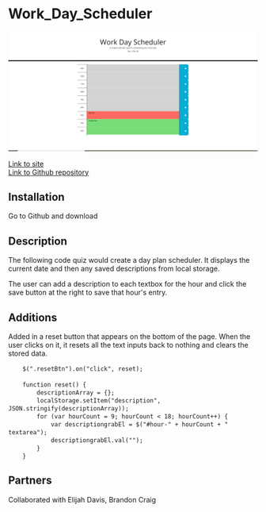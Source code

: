 # Work_Day_Scheduler

![Work Day Scheduler Main Screen](./Assets/mainPage_screenshot.png)

[Link to site](https://ericchen96.github.io/Code_Quiz/) <br>
[Link to Github repository](https://github.com/EricChen96/Code_Quiz)

## Installation

Go to Github and download

## Description

The following code quiz would create a day plan scheduler. It displays the current date and then any saved descriptions from local storage. 

The user can add a description to each textbox for the hour and click the save button at the right to save that hour's entry. 

## Additions
Added in a reset button that appears on the bottom of the page. When the user clicks on it, it resets all the text inputs back to nothing and clears the stored data.

```
    $(".resetBtn").on("click", reset);

    function reset() {
        descriptionArray = {};
        localStorage.setItem("description", JSON.stringify(descriptionArray));
        for (var hourCount = 9; hourCount < 18; hourCount++) {
            var descriptiongrabEl = $("#hour-" + hourCount + " textarea");
            descriptiongrabEl.val("");
        }
    }
```

## Partners
Collaborated with Elijah Davis, Brandon Craig